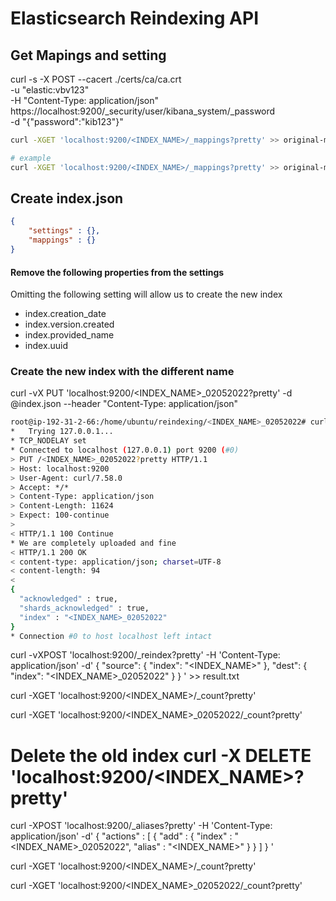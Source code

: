 # Elasticsearch Reindexing API

## Get Mapings and setting 

curl -s -X POST --cacert ./certs/ca/ca.crt \
-u "elastic:vbv123" \
-H "Content-Type: application/json" \
https://localhost:9200/_security/user/kibana_system/_password \
-d "{\"password\":\"kib123\"}"



```bash
curl -XGET 'localhost:9200/<INDEX_NAME>/_mappings?pretty' >> original-mappings-settings.json

# example
curl -XGET 'localhost:9200/<INDEX_NAME>/_mappings?pretty' >> original-mappings-settings.json
````
## Create index.json

```json
{
	"settings" : {},
	"mappings" : {}
}
```

#### Remove the following properties from the settings

Omitting the following setting will allow us to create the new index

- index.creation_date
- index.version.created
- index.provided_name
- index.uuid

### Create the new index with the different name 
curl -vX PUT 'localhost:9200/<INDEX_NAME>_02052022?pretty' -d @index.json --header "Content-Type: application/json"

```bash
root@ip-192-31-2-66:/home/ubuntu/reindexing/<INDEX_NAME>_02052022# curl -vX PUT 'localhost:9200/<INDEX_NAME>_02052022?pretty' -d @index.json --header "Content-Type: application/json"
*   Trying 127.0.0.1...
* TCP_NODELAY set
* Connected to localhost (127.0.0.1) port 9200 (#0)
> PUT /<INDEX_NAME>_02052022?pretty HTTP/1.1
> Host: localhost:9200
> User-Agent: curl/7.58.0
> Accept: */*
> Content-Type: application/json
> Content-Length: 11624
> Expect: 100-continue
>
< HTTP/1.1 100 Continue
* We are completely uploaded and fine
< HTTP/1.1 200 OK
< content-type: application/json; charset=UTF-8
< content-length: 94
<
{
  "acknowledged" : true,
  "shards_acknowledged" : true,
  "index" : "<INDEX_NAME>_02052022"
}
* Connection #0 to host localhost left intact
```


curl -vXPOST 'localhost:9200/_reindex?pretty' -H 'Content-Type: application/json' -d'
{
  "source": {
    "index": "<INDEX_NAME>"
  },
  "dest": {
    "index": "<INDEX_NAME>_02052022"
  }
}
' >> result.txt

curl -XGET 'localhost:9200/<INDEX_NAME>/_count?pretty'

curl -XGET 'localhost:9200/<INDEX_NAME>_02052022/_count?pretty'

# Delete the old index    curl -X DELETE 'localhost:9200/<INDEX_NAME>?pretty'
curl -XPOST 'localhost:9200/_aliases?pretty' -H 'Content-Type: application/json' -d'
{
    "actions" : [
        { "add" : { "index" : "<INDEX_NAME>_02052022", "alias" : "<INDEX_NAME>" } }
    ]
}
'

curl -XGET 'localhost:9200/<INDEX_NAME>/_count?pretty'

curl -XGET 'localhost:9200/<INDEX_NAME>_02052022/_count?pretty'